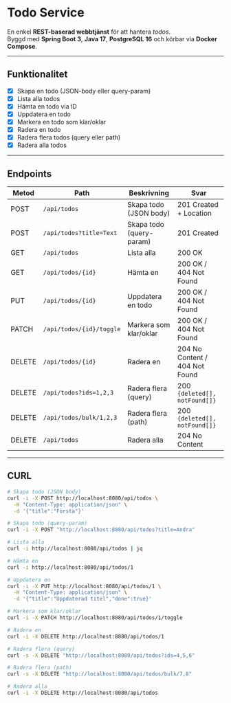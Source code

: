 # Todo Service

En enkel **REST-baserad webbtjänst** för att hantera *todos*.  
Byggd med **Spring Boot 3**, **Java 17**, **PostgreSQL 16** och körbar via **Docker Compose**.

---

## Funktionalitet
- [x] Skapa en todo (JSON-body eller query-param)
- [x] Lista alla todos
- [x] Hämta en todo via ID
- [x] Uppdatera en todo
- [x] Markera en todo som klar/oklar
- [x] Radera en todo
- [x] Radera flera todos (query eller path)
- [x] Radera alla todos

---

## Endpoints

| Metod   | Path                     | Beskrivning                | Svar                           |
|---------|--------------------------|----------------------------|--------------------------------|
| POST    | `/api/todos`             | Skapa todo (JSON body)     | 201 Created + Location         |
| POST    | `/api/todos?title=Text`  | Skapa todo (query-param)   | 201 Created                    |
| GET     | `/api/todos`             | Lista alla                 | 200 OK                         |
| GET     | `/api/todos/{id}`        | Hämta en                   | 200 OK / 404 Not Found         |
| PUT     | `/api/todos/{id}`        | Uppdatera en todo          | 200 OK / 404 Not Found         |
| PATCH   | `/api/todos/{id}/toggle` | Markera som klar/oklar     | 200 OK / 404 Not Found         |
| DELETE  | `/api/todos/{id}`        | Radera en                  | 204 No Content / 404 Not Found |
| DELETE  | `/api/todos?ids=1,2,3`   | Radera flera (query)       | 200 `{deleted[], notFound[]}`  |
| DELETE  | `/api/todos/bulk/1,2,3`  | Radera flera (path)        | 200 `{deleted[], notFound[]}`  |
| DELETE  | `/api/todos`             | Radera alla                | 204 No Content                 |

---

## CURL

```bash
# Skapa todo (JSON body)
curl -i -X POST http://localhost:8080/api/todos \
  -H "Content-Type: application/json" \
  -d '{"title":"Första"}'

# Skapa todo (query-param)
curl -i -X POST "http://localhost:8080/api/todos?title=Andra"

# Lista alla
curl -i http://localhost:8080/api/todos | jq

# Hämta en
curl -i http://localhost:8080/api/todos/1

# Uppdatera en
curl -i -X PUT http://localhost:8080/api/todos/1 \
  -H "Content-Type: application/json" \
  -d '{"title":"Uppdaterad titel","done":true}'

# Markera som klar/oklar
curl -i -X PATCH http://localhost:8080/api/todos/1/toggle

# Radera en
curl -i -X DELETE http://localhost:8080/api/todos/1

# Radera flera (query)
curl -s -X DELETE "http://localhost:8080/api/todos?ids=4,5,6"

# Radera flera (path)
curl -s -X DELETE "http://localhost:8080/api/todos/bulk/7,8"

# Radera alla
curl -i -X DELETE http://localhost:8080/api/todos
